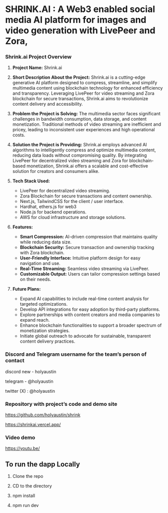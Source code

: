 # SHRINK.AI : A Web3 enabled social media AI platform for images and video generation with LivePeer and Zora,

### Shrink.ai Project Overview

1. **Project Name:** 
   Shrink.ai

2. **Short Description About the Project:**
   Shrink.ai is a cutting-edge generative AI platform designed to compress, streamline, and simplify multimedia content using blockchain technology for enhanced efficiency and transparency. Leveraging LivePeer for video streaming and Zora blockchain for secure transactions, Shrink.ai aims to revolutionize content delivery and accessibility.

3. **Problem the Project is Solving:**
   The multimedia sector faces significant challenges in bandwidth consumption, data storage, and content monetization. Traditional methods of video streaming are inefficient and pricey, leading to inconsistent user experiences and high operational costs.

4. **Solution the Project is Providing:**
   Shrink.ai employs advanced AI algorithms to intelligently compress and optimize multimedia content, reducing data loads without compromising quality. By integrating LivePeer for decentralized video streaming and Zora for blockchain-based monetization, Shrink.ai offers a scalable and cost-effective solution for creators and consumers alike.

5. **Tech Stack Used:**
   - LivePeer for decentralized video streaming.
   - Zora Blockchain for secure transactions and content ownership.
   - Next.js, TailwindCSS for the client / user interface.
   - Hardhat, ethers.js for web3
   - Node.js for backend operations.
   - AWS for cloud infrastructure and storage solutions.

6. **Features:**
   - **Smart Compression:** AI-driven compression that maintains quality while reducing data size.
   - **Blockchain Security:** Secure transaction and ownership tracking with Zora blockchain.
   - **User-Friendly Interface:** Intuitive platform design for easy navigation and use.
   - **Real-Time Streaming:** Seamless video streaming via LivePeer.
   - **Customizable Output:** Users can tailor compression settings based on their needs.

7. **Future Plans:**
   - Expand AI capabilities to include real-time content analysis for targeted optimizations.
   - Develop API integrations for easy adoption by third-party platforms.
   - Explore partnerships with content creators and media companies to expand reach.
   - Enhance blockchain functionalities to support a broader spectrum of monetization strategies.
   - Initiate global outreach to advocate for sustainable, transparent content delivery practices. 


### Discord and Telegram username for the team’s person of contact

discord new - holyaustin

telegram - @holyaustin

twitter (X) : @holyaustin

### Repository with project’s code and demo site

<https://github.com/holyaustin/shrink>

<https://shrinkai.vercel.app/>

### Video demo

<https://youtu.be/>


## To run the dapp Locally

1. Clone the repo

2. CD to the directory

3. npm install

4. npm run dev